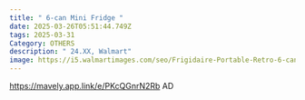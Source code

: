 ```yaml
---
title: " 6-can Mini Fridge "
date: 2025-03-26T05:51:44.749Z
tags: 2025-03-31
Category: OTHERS
description: " 24.XX, Walmart"
image: https://i5.walmartimages.com/seo/Frigidaire-Portable-Retro-6-can-Mini-Fridge-EFMIS129-Red_7aa80f42-4da3-4643-8394-6888041b2157.b92f3ee0748dc349adc2e76125febc90.jpeg?odnHeight=2000&odnWidth=2000&odnBg=FFFFFF
---
```

https://mavely.app.link/e/PKcQGnrN2Rb   AD